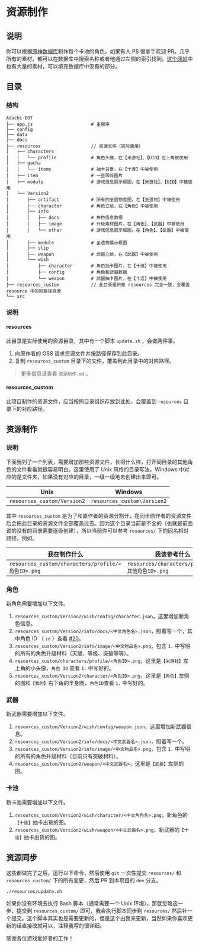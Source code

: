 # 资源制作

## 说明

你可以根据[原神数据库](https://genshin.honeyhunterworld.com/?lang=CN)制作每个卡池的角色，如果有人 PS 很拿手欢迎 PR。几乎所有的素材，都可以在数据库中搜索名称或者他通过左侧的索引找到。[这个网站](https://genshin-impact.fandom.com/wiki/Genshin_Impact_Wiki)中也有大量的素材，可以填充数据库中没有的部分。

## 目录

### 结构

```
Adachi-BOT
├── app.js                      # 主程序
├── config
├── data
├── docs
├── resources                   // 资源文件（实际使用）
│   ├── characters
│   │   └── profile             # 角色头像，在【米游社】、【UID】左上角被使用
│   ├── gacha
│   │   └── items               # 抽卡背景，在【十连】中被使用
│   ├── item                    # 一些零碎图片
│   ├── module                  # 游戏信息展示框图，在【米游社】、【UID】中被使用
│   └── Version2
│       ├── artifact            # 所有的圣遗物套图，在【圣遗物】中被使用
│       ├── character           # 角色立绘，在【角色】中被使用
│       ├── info
│       │   ├── docs            # 角色信息数据
│       │   ├── image           # 升级素材图片，在【角色】、【武器】中被使用
│       │   └── other           # 游戏信息展示框图，在【角色】、【武器】中被使用
│       ├── module              # 圣遗物展示框图
│       ├── slip
│       ├── weapon              # 武器立绘，在【武器】中被使用
│       └── wish
│           ├── character       # 角色抽卡图片，在【十连】中被使用
│           ├── config          # 角色和武器数据
│           └── weapon          # 武器抽卡图片，在【十连】中被使用
├── resources_custom            // 此目录组织和 resources 完全一致，会覆盖 resource 中的同路径资源
└── src
```

### 说明

#### resources

此目录是实际使用的资源目录，其中有一个脚本 `update.sh` ，会做两件事。

1. 向原作者的 OSS 请求资源文件并按路径保存到此目录。
2. 复制 `resources_custom` 目录下的文件，覆盖到此目录中的对应路径。

> 更多信息请查看 `资源制作.md` 。

#### resources_custom

此项目制作的资源文件，应当按照目录组织存放到此处，会覆盖到 `resources` 目录下的对应路径。

## 资源制作

### 说明

下面我列了一个列表，需要增加那些资源文件，长得什么样，打开同目录的其他角色的文件看看就很容易明白。这里使用了 Unix 风格的目录写法，Windows 中对应的是文件夹，如果没有对应的目录，一级一级地去创建出来即可。

| Unix | Windows |
| --- | --- |
| `resources_custom/Version2` | `resources_custom\Version2` |

其中 `resources_custom` 是为了和原作者的资源分割开，在同步原作者的资源文件后会把此目录的资源文件全部覆盖过去。因为这个目录当前是不全的（也就是前面说的没有的目录需要逐级创建），所以当前你可以参考 `resources/` 下的同名相对路径，例如。

| 我在制作什么 | 我该参考什么 |
| --- | --- |
| `resources_custom/characters/profile/<角色ID>.png` | `resources/characters/profile/<其他角色ID>.png` |

### 角色

新角色需要增加以下文件。

1. `resources_custom/Version2/wish/config/character.json`，这里增加新角色信息。
2. `resources_custom/Version2/info/docs/<中文角色名>.json`，照着写一个，其中角色 ID （ `id` ）查看 [#20](https://github.com/Arondight/Adachi-BOT/issues/20)。
3. `resources_custom/Version2/info/image/<中文物品名>.png`，包含 `1.` 中写明的所有的角色升级材料（天赋、等级、突破等等）。
4. `resources_custom/characters/profile/<角色ID>.png`，这里是`【米游社】`左上角的小头像，`角色 ID` 查看 `1.` 中写好的。
5. `resources_custom/Version2/character/<角色ID>.png`，这里是`【角色】`左侧的图和`【我的】`右下角的半身图，`角色ID`查看 `1.` 中写好的。

### 武器

新武器需要增加以下文件。

1. `resources_custom/Version2/wish/config/weapon.json`，这里增加新武器信息。
2. `resources_custom/Version2/info/docs/<中文武器名>.json`，照着写一个。
3. `resources_custom/Version2/info/image/<中文物品名>.png`，包含 `1.` 中写明的所有的角色升级材料（目前只有突破材料）。
4. `resources_custom/Version2/weapon/<中文武器名>`，这里是`【武器】`左侧的图。

### 卡池

新卡池需要增加以下文件。

1. `resources_custom/Version2/wish/character/<中文角色名>.png`，新角色的`【十连】`抽卡出货的图。
2. `resources_custom/Version2/wish/weapon/<中文武器名>.png`，新武器的`【十连】`抽卡出货的图。

## 资源同步

这些都做完了之后，运行以下命令，然后使用 `git` 一次性提交 `resources/` 和 `resources_custom/` 下的所有变更，然后 PR 到本项目的 `dev` 分支。

```
./resources/update.sh
```

如果你没有环境去执行 Bash 脚本（通常需要一个 Unix 环境），那就忽略这一步，提交到 `resources_custom/` 即可，我会执行脚本同步到  `resources/` 然后补一个提交。这个脚本其实也是需要更新的，但是这个由我来更新，当然如果你喜欢更新的话直接改就可以，注释我写的很详细。

感谢各位游戏爱好者的工作！
